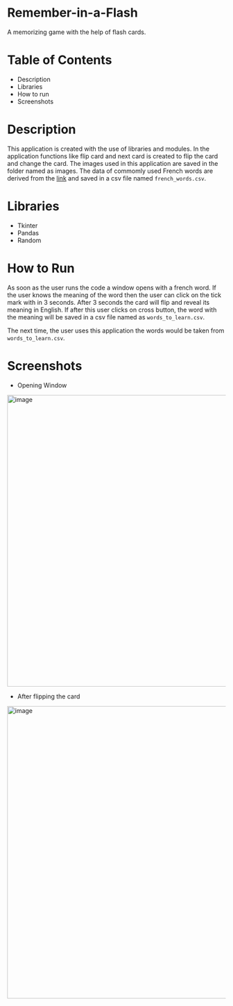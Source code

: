 # Remember-in-a-Flash

A memorizing game with the help of flash cards.

# Table of Contents

* Description
* Libraries
* How to run
* Screenshots

# Description

This application is created with the use of libraries and modules. In the application functions like flip card and next card is created to flip the card and change the card. The images used in this application are saved in the folder named as images. The data of commomly used French words are derived from the [link](https://en.wiktionary.org/wiki/Wiktionary:Frequency_lists#French) and saved in a csv file named `french_words.csv`.

# Libraries

* Tkinter
* Pandas
* Random

# How to Run

As soon as the user runs the code a window opens with a french word. If the user knows the meaning of the word then the user can click on the tick mark with in 3 seconds. After 3 seconds the card will flip and reveal its meaning in English. If after this user clicks on cross button, the word with the meaning will be saved in a csv file named as `words_to_learn.csv`.

The next time, the user uses this application the words would be taken from `words_to_learn.csv`.

# Screenshots

* Opening Window

<img width="672" alt="image" src="https://user-images.githubusercontent.com/103064401/188808259-f6b5b26b-3748-4782-8f96-0f7aa2faa946.png">


* After flipping the card

<img width="674" alt="image" src="https://user-images.githubusercontent.com/103064401/188807998-0aa2f2d4-ec0c-49a2-baef-4af800e3c7a4.png">
